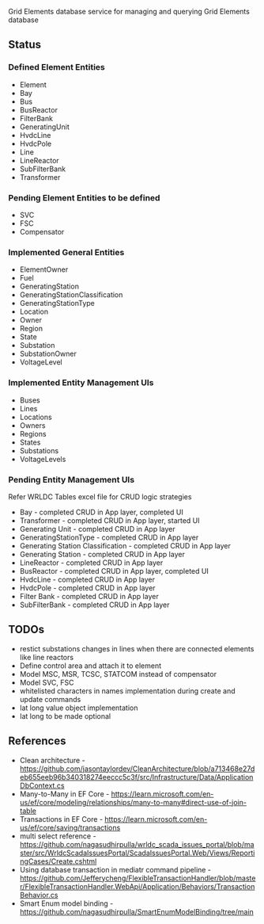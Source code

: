 Grid Elements database service for managing and querying Grid Elements database

## Status
### Defined Element Entities
* Element
* Bay
* Bus 
* BusReactor
* FilterBank 
* GeneratingUnit 
* HvdcLine 
* HvdcPole 
* Line 
* LineReactor 
* SubFilterBank 
* Transformer


### Pending Element Entities to be defined
* SVC
* FSC
* Compensator

### Implemented General Entities
* ElementOwner
* Fuel
* GeneratingStation
* GeneratingStationClassification
* GeneratingStationType
* Location
* Owner
* Region
* State
* Substation
* SubstationOwner
* VoltageLevel

### Implemented Entity Management UIs
* Buses
* Lines
* Locations
* Owners
* Regions
* States
* Substations
* VoltageLevels

### Pending Entity Management UIs
Refer WRLDC Tables excel file for CRUD logic strategies
* Bay - completed CRUD in App layer, completed UI
* Transformer - completed CRUD in App layer, started UI
* Generating Unit - completed CRUD in App layer
* GeneratingStationType - completed CRUD in App layer
* Generating Station Classification - completed CRUD in App layer
* Generating Station - completed CRUD in App layer
* LineReactor - completed CRUD in App layer
* BusReactor - completed CRUD in App layer, completed UI
* HvdcLine - completed CRUD in App layer
* HvdcPole - completed CRUD in App layer
* Filter Bank - completed CRUD in App layer
* SubFilterBank - completed CRUD in App layer

## TODOs
* restict substations changes in lines when there are connected elements like line reactors
* Define control area and attach it to element
* Model MSC, MSR, TCSC, STATCOM instead of compensator
* Model SVC, FSC
* whitelisted characters in names implementation during create and update commands
* lat long value object implementation
* lat long to be made optional

## References
* Clean architecture - https://github.com/jasontaylordev/CleanArchitecture/blob/a713468e27deb655eeb96b340318274eeccc5c3f/src/Infrastructure/Data/ApplicationDbContext.cs
* Many-to-Many in EF Core - https://learn.microsoft.com/en-us/ef/core/modeling/relationships/many-to-many#direct-use-of-join-table
* Transactions in EF Core - https://learn.microsoft.com/en-us/ef/core/saving/transactions
* multi select reference - https://github.com/nagasudhirpulla/wrldc_scada_issues_portal/blob/master/src/WrldcScadaIssuesPortal/ScadaIssuesPortal.Web/Views/ReportingCases/Create.cshtml
* Using database transaction in mediatr command pipeline - https://github.com/Jefferycheng/FlexibleTransactionHandler/blob/master/FlexibleTransactionHandler.WebApi/Application/Behaviors/TransactionBehavior.cs
* Smart Enum model binding - https://github.com/nagasudhirpulla/SmartEnumModelBinding/tree/main